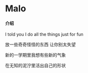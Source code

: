 # Malo

#### 介绍
I told you I do all the things just for fun

放一些奇奇怪怪的东西 让你别太失望

新的一学期里我想有些新的气象

在无知的泥泞里活出自己的形状

